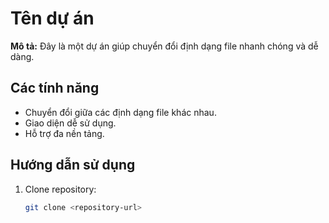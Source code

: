 # Tên dự án

**Mô tả:** Đây là một dự án giúp chuyển đổi định dạng file nhanh chóng và dễ dàng.

## Các tính năng

- Chuyển đổi giữa các định dạng file khác nhau.
- Giao diện dễ sử dụng.
- Hỗ trợ đa nền tảng.

## Hướng dẫn sử dụng

1. Clone repository:
   ```bash
   git clone <repository-url>
   ```
